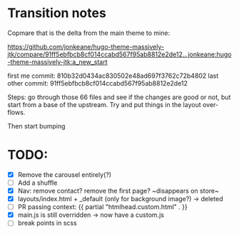 # Transition notes

Copmare that is the delta from the main theme to mine:

https://github.com/jonkeane/hugo-theme-massively-jtk/compare/91ff5ebfbcb8cf014ccabd567f95ab8812e2de12...jonkeane:hugo-theme-massively-jtk:a_new_start

first me commit: 810b32d0434ac830502e48ad697f3762c72b4802
last other commit: 91ff5ebfbcb8cf014ccabd567f95ab8812e2de12

Steps: go through those 66 files and see if the changes are good or not, but start from a base of the upstream. Try and put things in the layout over-flows.

Then start bumping

# TODO:
- [x] Remove the carousel entirely(?)
- [ ] Add a shuffle
- [x] Nav: remove contact? remove the first page? ~disappears on store~
- [x] layouts/index.html + _default (only for background image?) -> deleted
- [ ] PR passing context: {{ partial "htmlhead.custom.html" . }}
- [x] main.js is still overridden -> now have a custom.js
- [ ] break points in scss
